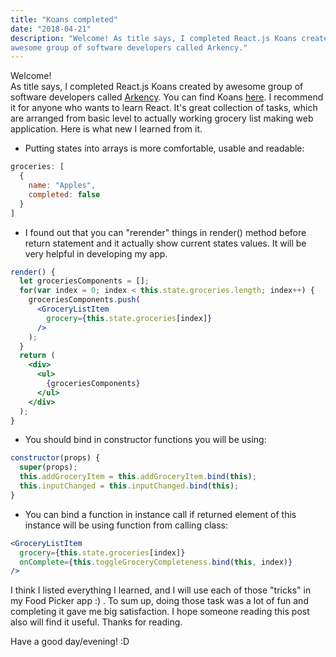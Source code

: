 ```yaml
---
title: "Koans completed"
date: "2018-04-21"
description: "Welcome! As title says, I completed React.js Koans created by 
awesome group of software developers called Arkency." 
---
```


Welcome!\
As title says, I completed React.js Koans created by 
awesome group of software developers called [Arkency](https://arkency.com). You 
can find Koans [here](https://github.com/arkency/reactjs_koans). I recommend 
it for anyone who wants to learn React. It's great collection of tasks, which 
are arranged from basic level to actually working grocery list making web 
application. Here is what new I learned from it.

- Putting states into arrays is more comfortable, usable and readable:

```jsx
groceries: [
  {
    name: "Apples",
    completed: false
  }
]
```

- I found out that you can "rerender" things in render() method before return 
statement and it actually show current states values. It will be very helpful 
in developing my app.

```jsx
render() {
  let groceriesComponents = [];
  for(var index = 0; index < this.state.groceries.length; index++) {
    groceriesComponents.push(
      <GroceryListItem
        grocery={this.state.groceries[index]}
      />
    );  
  }
  return (
    <div>
      <ul>
        {groceriesComponents}
      </ul>
    </div>
  );
}
```

- You should bind in constructor functions you will be using:

```jsx
constructor(props) {
  super(props);
  this.addGroceryItem = this.addGroceryItem.bind(this);
  this.inputChanged = this.inputChanged.bind(this);
}
```

- You can bind a function in instance call if returned element of this instance 
will be using function from calling class:

```jsx
<GroceryListItem
  grocery={this.state.groceries[index]}
  onComplete={this.toggleGroceryCompleteness.bind(this, index)}
/>
```

I think I listed everything I learned, and I will use each of those "tricks" in 
my Food Picker app :) . To sum up, doing those task was a lot of fun and 
completing it gave me big satisfaction. I hope someone reading this post also 
will find it useful. Thanks for reading.

Have a good day/evening! :D
